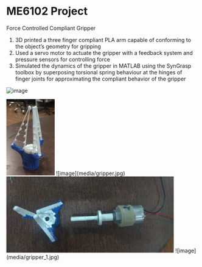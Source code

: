 # ME6102 Project
Force Controlled Compliant Gripper

1. 3D printed a three finger compliant PLA arm capable of conforming to the object’s geometry for gripping
2. Used a servo motor to actuate the gripper with a feedback system and pressure sensors for controlling force
3. Simulated the dynamics of the gripper in MATLAB using the SynGrasp toolbox by superposing torsional spring behaviour at the hinges of finger joints for approximating the compliant behavior of the gripper

![image](media/Compliant_Gripper.gif)

<img src="media/gripper.jpg" alt="gripper" height="200"/>
![image](media/gripper.jpg)

<img src="media/gripper_1.jpg" alt="gripper" height="200"/>
![image](media/gripper_1.jpg)
